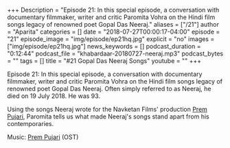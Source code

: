 +++
Description = "Episode 21: In this special episode, a conversation with documentary filmmaker, writer and critic Paromita Vohra on the Hindi film songs legacy of renowned poet Gopal Das Neeraj."
aliases = ["/21"]
author = "Aparita"
categories = []
date = "2018-07-27T00:00:17-04:00"
episode = "21"
episode_image = "img/episode/ep21hq.jpg"
explicit = "no"
images = ["img/episode/ep21hq.jpg"]
news_keywords = []
podcast_duration = "0:12:44"
podcast_file = "khabardaar-20180727-neeraj.mp3"
podcast_bytes = ""
tags = []
title = "#21 Gopal Das Neeraj Songs"
youtube = ""
+++

Episode 21: In this special episode, a conversation with documentary filmmaker, writer and critic Paromita Vohra on the Hindi film songs legacy of renowned poet Gopal Das Neeraj. Often simply referred to as Neeraj, he died on 19 July 2018. He was 93.

Using the songs Neeraj wrote for the Navketan Films' production [Prem Pujari](https://en.wikipedia.org/wiki/Prem_Pujari), Paromita tells us what made Neeraj's songs stand apart from his contemporaries.

Music: [Prem Pujari](https://www.youtube.com/watch?v=GzJCS7IiyJc) (OST)
